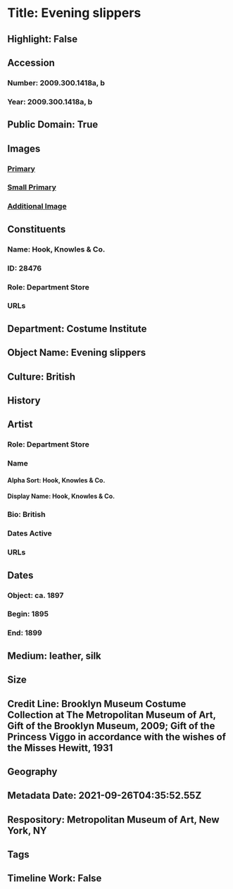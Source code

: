 # Title: Evening slippers
## Highlight: False
## Accession
### Number: 2009.300.1418a, b
### Year: 2009.300.1418a, b
## Public Domain: True
## Images
### [Primary](https://images.metmuseum.org/CRDImages/ci/original/31.104.3a-b_CP4.jpg)
### [Small Primary](https://images.metmuseum.org/CRDImages/ci/web-large/31.104.3a-b_CP4.jpg)
### [Additional Image](https://images.metmuseum.org/CRDImages/ci/original/31.104.3b_CP4.jpg)
## Constituents
### Name: Hook, Knowles &amp; Co.
### ID: 28476
### Role: Department Store
### URLs
## Department: Costume Institute
## Object Name: Evening slippers
## Culture: British
## History
## Artist
### Role: Department Store
### Name
#### Alpha Sort: Hook, Knowles & Co.
#### Display Name: Hook, Knowles & Co.
### Bio: British
### Dates Active
### URLs
## Dates
### Object: ca. 1897
### Begin: 1895
### End: 1899
## Medium: leather, silk
## Size
## Credit Line: Brooklyn Museum Costume Collection at The Metropolitan Museum of Art, Gift of the Brooklyn Museum, 2009; Gift of the Princess Viggo in accordance with the wishes of the Misses Hewitt, 1931
## Geography
## Metadata Date: 2021-09-26T04:35:52.55Z
## Respository: Metropolitan Museum of Art, New York, NY
## Tags
## Timeline Work: False